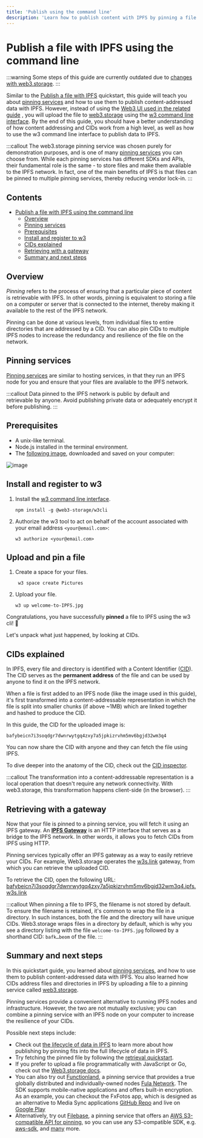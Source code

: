 ```yaml
---
title: 'Publish using the command line'
description: 'Learn how to publish content with IPFS by pinning a file to a pinning service using the command line.'
---
```


# Publish a file with IPFS using the command line

:::warning
Some steps of this guide are currently outdated due to [changes with web3.storage](https://blog.web3.storage/posts/the-data-layer-is-here-with-the-new-web3-storage).
:::

Similar to the [Publish a file with IPFS](./publish.md) quickstart, this guide will teach you about [pinning services](../concepts/persistence.md#pinning-in-context) and how to use them to publish content-addressed data with IPFS. However, instead of using the [Web3 UI used in the related guide](./publish.md#upload-and-pin-a-file) , you will upload the file to [web3.storage](https://web3.storage/) using the [w3 command line interface](https://github.com/web3-storage/w3cli). By the end of this guide, you should have a better understanding of how content addressing and CIDs work from a high level, as well as how to use the w3 command line interface to publish data to IPFS.

:::callout
The web3.storage pinning service was chosen purely for demonstration purposes, and is one of many [pinning services](../concepts/persistence.md#pinning-in-context) you can choose from. While each pinning services has different SDKs and APIs, their fundamental role is the same - to store files and make them available to the IPFS network. In fact, one of the main benefits of IPFS is that files can be pinned to multiple pinning services, thereby reducing vendor lock-in.
:::

## Contents <!-- omit from toc -->

- [Publish a file with IPFS using the command line](#publish-a-file-with-ipfs-using-the-command-line)
  - [Overview](#overview)
  - [Pinning services](#pinning-services)
  - [Prerequisites](#prerequisites)
  - [Install and register to w3](#install-and-register-to-w3)
  - [CIDs explained](#cids-explained)
  - [Retrieving with a gateway](#retrieving-with-a-gateway)
  - [Summary and next steps](#summary-and-next-steps)

## Overview

_Pinning_ refers to the process of ensuring that a particular piece of content is retrievable with IPFS. In other words, pinning is equivalent to storing a file on a computer or server that is connected to the internet, thereby making it available to the rest of the IPFS network.

Pinning can be done at various levels, from individual files to entire directories that are addressed by a CID. You can also pin CIDs to multiple IPFS nodes to increase the redundancy and resilience of the file on the network.

## Pinning services

[Pinning services](../concepts/persistence.md#pinning-services) are similar to hosting services, in that they run an IPFS node for you and ensure that your files are available to the IPFS network.

:::callout
Data pinned to the IPFS network is public by default and retrievable by anyone. Avoid publishing private data or adequately encrypt it before publishing.
:::

## Prerequisites

- A unix-like terminal.
- Node.js installed in the terminal environment.
- The [following image](../quickstart/images/welcome-to-IPFS.jpg), downloaded and saved on your computer:

![image](../quickstart/images/welcome-to-IPFS.jpg)

## Install and register to w3

1. Install the [w3 command line interface](https://github.com/web3-storage/w3cli).

   ```shell
   npm install -g @web3-storage/w3cli

1. Authorize the w3 tool to act on behalf of the account associated with your email address `<your@email.com>`:

   ```shell
   w3 authorize <your@email.com>

## Upload and pin a file

1. Create a space for your files.

   ```shell
    w3 space create Pictures

1. Upload your file.

   ```shell
   w3 up welcome-to-IPFS.jpg
   ```

Congratulations, you have successfully **pinned** a file to IPFS using the w3 cli! 🎉

Let's unpack what just happened, by looking at CIDs.

## CIDs explained

In IPFS, every file and directory is identified with a Content Identifier ([CID](../concepts/content-addressing.md)). The CID serves as the **permanent address** of the file and can be used by anyone to find it on the IPFS network.

When a file is first added to an IPFS node (like the image used in this guide), it's first transformed into a content-addressable representation in which the file is split into smaller chunks (if above ~1MB) which are linked together and hashed to produce the CID.

In this guide, the CID for the uploaded image is:

```plaintext
bafybeicn7i3soqdgr7dwnrwytgq4zxy7a5jpkizrvhm5mv6bgjd32wm3q4
```

You can now share the CID with anyone and they can fetch the file using IPFS.

To dive deeper into the anatomy of the CID, check out the [CID inspector](https://cid.ipfs.tech/#bafybeicn7i3soqdgr7dwnrwytgq4zxy7a5jpkizrvhm5mv6bgjd32wm3q4).

:::callout
The transformation into a content-addressable representation is a local operation that doesn't require any network connectivity. With web3.storage, this transformation happens client-side (in the browser).
:::

## Retrieving with a gateway

Now that your file is pinned to a pinning service, you will fetch it using an IPFS gateway. An [**IPFS Gateway**](../concepts/ipfs-gateway.md) is an HTTP interface that serves as a bridge to the IPFS network. In other words, it allows you to fetch CIDs from IPFS using HTTP.

Pinning services typically offer an IPFS gateway as a way to easily retrieve your CIDs. For example, Web3.storage operates the [w3s.link](https://w3s.link) gateway, from which you can retrieve the uploaded CID.

To retrieve the CID, open the following URL:
[bafybeicn7i3soqdgr7dwnrwytgq4zxy7a5jpkizrvhm5mv6bgjd32wm3q4.ipfs.w3s.link](https://bafybeicn7i3soqdgr7dwnrwytgq4zxy7a5jpkizrvhm5mv6bgjd32wm3q4.ipfs.w3s.link/)

:::callout
When pinning a file to IPFS, the filename is not stored by default. To ensure the filename is retained, it's common to wrap the file in a directory. In such instances, both the file and the directory will have unique CIDs. Web3.storage wraps files in a directory by default, which is why you see a directory listing with the file `welcome-to-IPFS.jpg` followed by a shorthand CID: `bafk…beom` of the file.
:::

## Summary and next steps

In this quickstart guide, you learned about [pinning services](../concepts/persistence.md#pinning-in-context), and how to use them to publish content-addressed data with IPFS. You also learned how CIDs address files and directories in IPFS by uploading a file to a pinning service called [web3.storage](https://web3.storage/).

Pinning services provide a convenient alternative to running IPFS nodes and infrastructure. However, the two are not mutually exclusive; you can combine a pinning service with an IPFS node on your computer to increase the resilience of your CIDs.

Possible next steps include:

- Check out [the lifecycle of data in IPFS](../concepts/lifecycle.md) to learn more about how publishing by pinning fits into the full lifecycle of data in IPFS.
- Try fetching the pinned file by following the [retrieval quickstart](./retrieve.md).
- If you prefer to upload a file programmatically with JavaScript or Go, check out the [Web3.storage docs](https://web3.storage/docs/how-tos/store/).
- You can also try out [Functionland](https://fx.land), a pinning service that provides a true globally distributed and individually-owned nodes [Fula Network](https://docs.fx.land). The SDK supports mobile-native applications and offers built-in encryption. As an example, you can checkout the FxFotos app, which is designed as an alternative to Media Sync applications [GitHub Repo](https://github.com/functionland/fotos) and live on [Google Play](https://play.google.com/store/apps/details?id=land.fx.fotos)
- Alternatively, try out [Filebase](https://filebase.com/), a pinning service that offers an [AWS S3-compatible API for pinning](https://docs.filebase.com/getting-started/s3-api-getting-started-guide), so you can use any S3-compatible SDK, e.g. [aws-sdk](https://www.npmjs.com/package/aws-sdk), and [many](https://github.com/s3tools/s3cmd) more.
